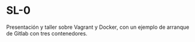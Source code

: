 # SL-0
Presentación y taller sobre Vagrant y Docker, con un ejemplo de arranque de Gitlab con tres contenedores.
